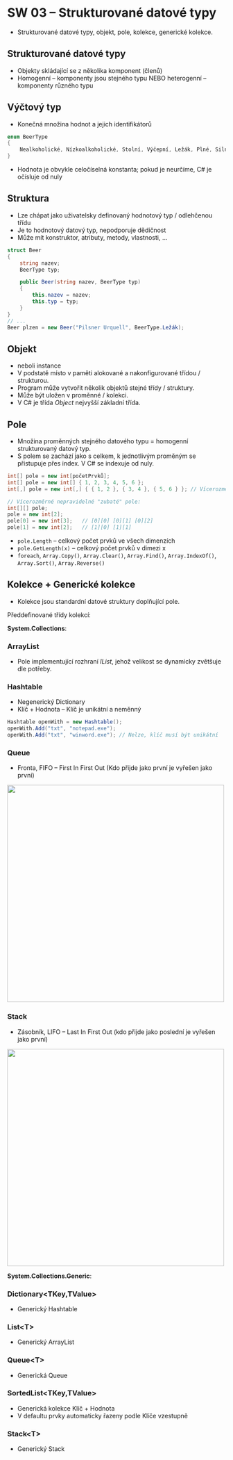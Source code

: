 # SW 03 – Strukturované datové typy

* Strukturované datové typy, objekt, pole, kolekce, generické kolekce.

## Strukturované datové typy

* Objekty skládající se z několika komponent (členů)
* Homogenní – komponenty jsou stejného typu NEBO heterogenní – komponenty různého typu

## Výčtový typ

* Konečná množina hodnot a jejich identifikátorů

``` csharp
enum BeerType
{
    Nealkoholické, Nízkoalkoholické, Stolní, Výčepní, Ležák, Plné, Silné
}
```

* Hodnota je obvykle celočíselná konstanta; pokud je neurčíme, C# je očísluje od nuly

## Struktura

* Lze chápat jako uživatelsky definovaný hodnotový typ / odlehčenou třídu
* Je to hodnotový datový typ, nepodporuje dědičnost
* Může mít konstruktor, atributy, metody, vlastnosti, ...

``` csharp
struct Beer
{
    string nazev;
    BeerType typ;

    public Beer(string nazev, BeerType typ)
    {
        this.nazev = nazev;
        this.typ = typ;
    }
}
// ...
Beer plzen = new Beer("Pilsner Urquell", BeerType.Ležák);
```

## Objekt

* neboli instance
* V podstatě místo v paměti alokované a nakonfigurované třídou / strukturou.
* Program může vytvořit několik objektů stejné třídy / struktury.
* Může být uložen v proměnné / kolekci.
* V C# je třída _Object_ nejvyšší základní třída.

## Pole

* Množina proměnných stejného datového typu = homogenní strukturovaný datový typ.
* S polem se zachází jako s celkem, k jednotlivým proměným se přistupuje přes index. V C# se indexuje od nuly.

``` csharp
int[] pole = new int[početPrvků];
int[] pole = new int[] { 1, 2, 3, 4, 5, 6 };
int[,] pole = new int[,] { { 1, 2 }, { 3, 4 }, { 5, 6 } }; // Vícerozměrné (3x2 int[3,2])

// Vícerozměrné nepravidelné "zubaté" pole:
int[][] pole;
pole = new int[2];
pole[0] = new int[3];   // [0][0] [0][1] [0][2]
pole[1] = new int[2];   // [1][0] [1][1]
```

* `pole.Length` – celkový počet prvků ve všech dimenzích
* `pole.GetLength(x)` – celkový počet prvků v dimezi x
* `foreach`, `Array.Copy()`, `Array.Clear()`, `Array.Find()`, `Array.IndexOf()`, `Array.Sort()`, `Array.Reverse()`

## Kolekce + Generické kolekce

* Kolekce jsou standardní datové struktury doplňující pole.

Předdefinované třídy kolekcí:

__System.Collections__:

### __ArrayList__

* Pole implementující rozhraní _IList_, jehož velikost se dynamicky zvětšuje dle potřeby.

### __Hashtable__

* Negenerický Dictionary
* Klíč + Hodnota – Klíč je unikátní a neměnný

``` csharp
Hashtable openWith = new Hashtable();
openWith.Add("txt", "notepad.exe");
openWith.Add("txt", "winword.exe"); // Nelze, klíč musí být unikátní
```

### __Queue__

* Fronta, FIFO – First In First Out (Kdo přijde jako první je vyřešen jako první)

<img src="https://upload.wikimedia.org/wikipedia/commons/5/52/Data_Queue.svg" width="500">

### __Stack__

* Zásobník, LIFO – Last In First Out (kdo přijde jako poslední je vyřešen jako první)

<img src="https://upload.wikimedia.org/wikipedia/commons/b/b4/Lifo_stack.png" width="500">

__System.Collections.Generic__:

### __Dictionary<TKey,TValue>__

* Generický Hashtable

### __List\<T>__

* Generický ArrayList

### __Queue\<T>__

* Generická Queue

### __SortedList<TKey,TValue>__

* Generická kolekce Klíč + Hodnota
* V defaultu prvky automaticky řazeny podle Klíče vzestupně

### __Stack\<T>__

* Generický Stack

